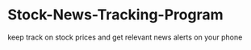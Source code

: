 # Stock-News-Tracking-Program
keep track on stock prices and get relevant news alerts on your phone
